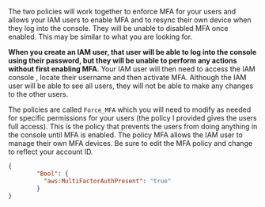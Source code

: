 The two policies will work together to enforce MFA for your users and allows your IAM users to enable MFA and to
resync their own device when they log into the console. They will be unable to disabled MFA once enabled. This may
be similar to what you are looking for.

**When you create an IAM user, that user will be able to log into the console using their password, but they will be
 unable to perform any actions without first enabling MFA**. Your IAM user will then need to access the IAM console
 , locate their username and then activate MFA. Although the IAM user will be able to see all users, they will not be able to make any changes to the other users.

The policies are called `Force_MFA` which you will need to modify as needed for specific permissions for your users (the policy I provided gives the users full access). 
This is the policy that prevents the users from doing anything in the console until MFA is enabled. The policy MFA allows the IAM user to manage their own MFA devices. 
Be sure to edit the MFA policy and change <account-ID> to reflect your account ID.

```json
{
        "Bool": { 
          "aws:MultiFactorAuthPresent": "true"
        }
}
```
